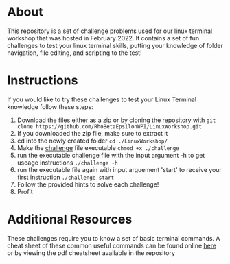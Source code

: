 # About
This repository is a set of challenge problems used for our linux terminal workshop that was hosted in February 2022. It contains a set of fun challenges to test your linux terminal skills, putting your knowledge of folder navigation, file editing, and scripting to the test!

# Instructions
If you would like to try these challenges to test your Linux Terminal knowledge follow these steps:
1. Download the files either as a zip or by cloning the repository with
```git clone https://github.com/RhoBetaEpsilonWPI/LinuxWorkshop.git```
2. If you downloaded the zip file, make sure to extract it
3. cd into the newly created folder ```cd ./LinuxWorkshop/```
4. Make the [challenge](https://github.com/RhoBetaEpsilonWPI/LinuxWorkshop/blob/master/challenge) file executable ```chmod +x ./challenge```
5. run the executable challenge file with the input argument -h to get useage instructions ```./challenge -h```
6. run the executable file again with input arguement 'start' to receive your first instruction ```./challenge start```
7. Follow the provided hints to solve each challenge!
8. Profit

# Additional Resources
These challenges require you to know a set of basic terminal commands. A cheat sheet of these common useful commands can be found online [here](https://docs.google.com/document/d/19qIS0h-1fGe51rvIp050xbB8cbKEaPTBJ5jAJpvNMr4/edit?usp=sharing)
or by viewing the pdf cheatsheet available in the repository
